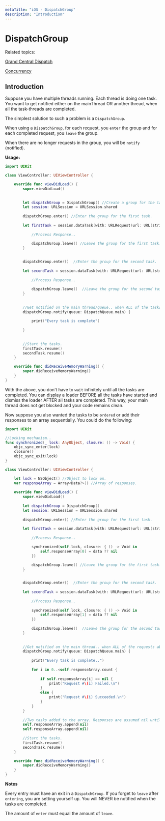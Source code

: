 ```yaml
---
metaTitle: "iOS - DispatchGroup"
description: "Introduction"
---
```


# DispatchGroup


Related topics:

[Grand Central Dispatch](https://stackoverflow.com/documentation/ios/4626/grand-central-dispatch#t=201702170420103061945)

[Concurrency](https://stackoverflow.com/documentation/ios/1090/concurrency#t=201702170420548190993)



## Introduction


Suppose you have multiple threads running. Each thread is doing one task. You want to get notified either on the mainThread OR another thread, when all the task-threads are completed.

The simplest solution to such a problem is a `DispatchGroup`.

When using a `DispatchGroup`, for each request, you `enter` the group and for each completed request, you `leave` the group.

When there are no longer requests in the group, you will be `notify` (notified).

**Usage:**

```swift
import UIKit

class ViewController: UIViewController {

    override func viewDidLoad() {
        super.viewDidLoad()
        
        
        let dispatchGroup = DispatchGroup() //Create a group for the tasks.
        let session: URLSession = URLSession.shared
        
        dispatchGroup.enter() //Enter the group for the first task.
        
        let firstTask = session.dataTask(with: URLRequest(url: URL(string: "https://stackoverflow.com")!)) { (data, response, error) in
            
            //Process Response..
            
            dispatchGroup.leave() //Leave the group for the first task.
        }

        
        dispatchGroup.enter()  //Enter the group for the second task.
        
        let secondTask = session.dataTask(with: URLRequest(url: URL(string: "https://google.ca")!)) { (data, response, error) in
            
            //Process Response..
            
            dispatchGroup.leave()  //Leave the group for the second task.
        }
        
        
        //Get notified on the main thread/queue.. when ALL of the tasks above has been completed.
        dispatchGroup.notify(queue: DispatchQueue.main) { 
            
            print("Every task is complete")
            
        }
        
        
        //Start the tasks.
        firstTask.resume()
        secondTask.resume()
    }

    override func didReceiveMemoryWarning() {
        super.didReceiveMemoryWarning()
    }
}

```

With the above, you don't have to `wait` infinitely until all the tasks are completed. You can display a loader BEFORE all the tasks have started and dismiss the loader AFTER all tasks are completed. This way, your main thread does not get blocked and your code remains clean.

Now suppose you also wanted the tasks to be `ordered` or add their responses to an array sequentially. You could do the following:

```swift
import UIKit

//Locking mechanism..
func synchronized(_ lock: AnyObject, closure: () -> Void) {
    objc_sync_enter(lock)
    closure()
    objc_sync_exit(lock)
}

class ViewController: UIViewController {

    let lock = NSObject() //Object to lock on.
    var responseArray = Array<Data?>() //Array of responses.
    
    override func viewDidLoad() {
        super.viewDidLoad()
        
        let dispatchGroup = DispatchGroup()
        let session: URLSession = URLSession.shared
        
        dispatchGroup.enter() //Enter the group for the first task.
        
        let firstTask = session.dataTask(with: URLRequest(url: URL(string: "https://stackoverflow.com")!)) { (data, response, error) in
            
            //Process Response..

            synchronized(self.lock, closure: { () -> Void in
                self.responseArray[0] = data ?? nil
            })

            dispatchGroup.leave() //Leave the group for the first task.
        }

        
        dispatchGroup.enter()  //Enter the group for the second task.
        
        let secondTask = session.dataTask(with: URLRequest(url: URL(string: "https://google.ca")!)) { (data, response, error) in
            
            //Process Response..
            
            synchronized(self.lock, closure: { () -> Void in
                self.responseArray[1] = data ?? nil
            })
            
            dispatchGroup.leave()  //Leave the group for the second task.
        }
        
        
        //Get notified on the main thread.. when ALL of the requests above has been completed.
        dispatchGroup.notify(queue: DispatchQueue.main) { 
            
            print("Every task is complete..")
            
            for i in 0..<self.responseArray.count {
                
                if self.responseArray[i] == nil {
                    print("Request #\(i) Failed.\n")
                }
                else {
                    print("Request #\(i) Succeeded.\n")
                }
            }
        }
        
        //Two tasks added to the array. Responses are assumed nil until they complete.
        self.responseArray.append(nil)
        self.responseArray.append(nil)
        
        //Start the tasks.
        firstTask.resume()
        secondTask.resume()
    }

    override func didReceiveMemoryWarning() {
        super.didReceiveMemoryWarning()
    }
}

```

**Notes**

Every entry must have an exit in a `DispatchGroup`. If you forget to `leave` after `entering`, you are setting yourself up. You will NEVER be notified when the tasks are completed.

The amount of `enter` must equal the amount of `leave`.

